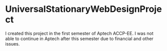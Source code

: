 # UniversalStationaryWebDesignProject
I created this project in the first semester of Aptech ACCP-EE.  I was not able to continue in Aptech after this semester due to financial and other issues.
